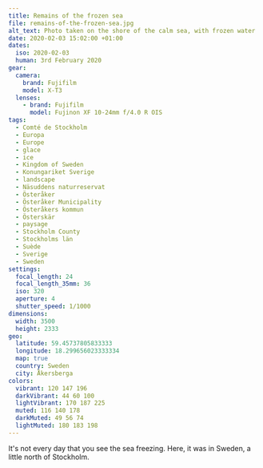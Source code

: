 ```yaml
---
title: Remains of the frozen sea
file: remains-of-the-frozen-sea.jpg
alt_text: Photo taken on the shore of the calm sea, with frozen water
date: 2020-02-03 15:02:00 +01:00
dates:
  iso: 2020-02-03
  human: 3rd February 2020
gear:
  camera:
    brand: Fujifilm
    model: X-T3
  lenses:
    - brand: Fujifilm
      model: Fujinon XF 10-24mm f/4.0 R OIS
tags:
  - Comté de Stockholm
  - Europa
  - Europe
  - glace
  - ice
  - Kingdom of Sweden
  - Konungariket Sverige
  - landscape
  - Näsuddens naturreservat
  - Österåker
  - Österåker Municipality
  - Österåkers kommun
  - Österskär
  - paysage
  - Stockholm County
  - Stockholms län
  - Suède
  - Sverige
  - Sweden
settings:
  focal_length: 24
  focal_length_35mm: 36
  iso: 320
  aperture: 4
  shutter_speed: 1/1000
dimensions:
  width: 3500
  height: 2333
geo:
  latitude: 59.45737805833333
  longitude: 18.299656023333334
  map: true
  country: Sweden
  city: Åkersberga
colors:
  vibrant: 120 147 196
  darkVibrant: 44 60 100
  lightVibrant: 170 187 225
  muted: 116 140 178
  darkMuted: 49 56 74
  lightMuted: 180 183 198
---
```


It's not every day that you see the sea freezing. Here, it was in Sweden, a little north of Stockholm.
